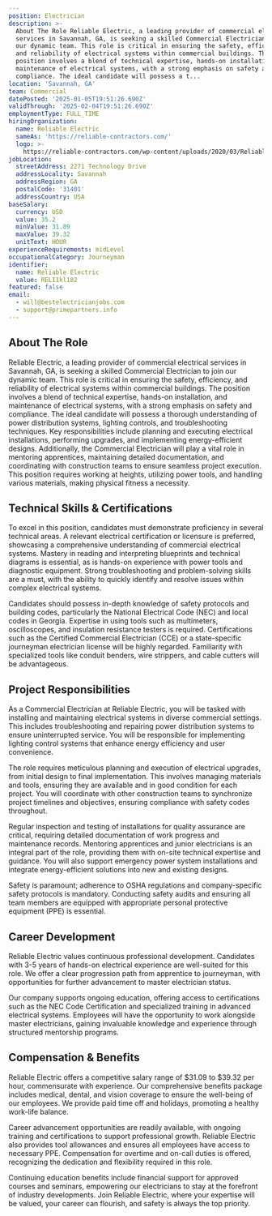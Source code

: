 ```yaml
---
position: Electrician
description: >-
  About The Role Reliable Electric, a leading provider of commercial electrical
  services in Savannah, GA, is seeking a skilled Commercial Electrician to join
  our dynamic team. This role is critical in ensuring the safety, efficiency,
  and reliability of electrical systems within commercial buildings. The
  position involves a blend of technical expertise, hands-on installation, and
  maintenance of electrical systems, with a strong emphasis on safety and
  compliance. The ideal candidate will possess a t...
location: 'Savannah, GA'
team: Commercial
datePosted: '2025-01-05T19:51:26.690Z'
validThrough: '2025-02-04T19:51:26.690Z'
employmentType: FULL_TIME
hiringOrganization:
  name: Reliable Electric
  sameAs: 'https://reliable-contractors.com/'
  logo: >-
    https://reliable-contractors.com/wp-content/uploads/2020/03/Reliable-Electric-Logo.jpg
jobLocation:
  streetAddress: 2271 Technology Drive
  addressLocality: Savannah
  addressRegion: GA
  postalCode: '31401'
  addressCountry: USA
baseSalary:
  currency: USD
  value: 35.2
  minValue: 31.09
  maxValue: 39.32
  unitText: HOUR
experienceRequirements: midLevel
occupationalCategory: Journeyman
identifier:
  name: Reliable Electric
  value: RELI1kl182
featured: false
email:
  - will@bestelectricianjobs.com
  - support@primepartners.info
---
```




## About The Role

Reliable Electric, a leading provider of commercial electrical services in Savannah, GA, is seeking a skilled Commercial Electrician to join our dynamic team. This role is critical in ensuring the safety, efficiency, and reliability of electrical systems within commercial buildings. The position involves a blend of technical expertise, hands-on installation, and maintenance of electrical systems, with a strong emphasis on safety and compliance. The ideal candidate will possess a thorough understanding of power distribution systems, lighting controls, and troubleshooting techniques. Key responsibilities include planning and executing electrical installations, performing upgrades, and implementing energy-efficient designs. Additionally, the Commercial Electrician will play a vital role in mentoring apprentices, maintaining detailed documentation, and coordinating with construction teams to ensure seamless project execution. This position requires working at heights, utilizing power tools, and handling various materials, making physical fitness a necessity.

## Technical Skills & Certifications

To excel in this position, candidates must demonstrate proficiency in several technical areas. A relevant electrical certification or licensure is preferred, showcasing a comprehensive understanding of commercial electrical systems. Mastery in reading and interpreting blueprints and technical diagrams is essential, as is hands-on experience with power tools and diagnostic equipment. Strong troubleshooting and problem-solving skills are a must, with the ability to quickly identify and resolve issues within complex electrical systems.

Candidates should possess in-depth knowledge of safety protocols and building codes, particularly the National Electrical Code (NEC) and local codes in Georgia. Expertise in using tools such as multimeters, oscilloscopes, and insulation resistance testers is required. Certifications such as the Certified Commercial Electrician (CCE) or a state-specific journeyman electrician license will be highly regarded. Familiarity with specialized tools like conduit benders, wire strippers, and cable cutters will be advantageous.

## Project Responsibilities

As a Commercial Electrician at Reliable Electric, you will be tasked with installing and maintaining electrical systems in diverse commercial settings. This includes troubleshooting and repairing power distribution systems to ensure uninterrupted service. You will be responsible for implementing lighting control systems that enhance energy efficiency and user convenience. 

The role requires meticulous planning and execution of electrical upgrades, from initial design to final implementation. This involves managing materials and tools, ensuring they are available and in good condition for each project. You will coordinate with other construction teams to synchronize project timelines and objectives, ensuring compliance with safety codes throughout.

Regular inspection and testing of installations for quality assurance are critical, requiring detailed documentation of work progress and maintenance records. Mentoring apprentices and junior electricians is an integral part of the role, providing them with on-site technical expertise and guidance. You will also support emergency power system installations and integrate energy-efficient solutions into new and existing designs. 

Safety is paramount; adherence to OSHA regulations and company-specific safety protocols is mandatory. Conducting safety audits and ensuring all team members are equipped with appropriate personal protective equipment (PPE) is essential.

## Career Development

Reliable Electric values continuous professional development. Candidates with 3-5 years of hands-on electrical experience are well-suited for this role. We offer a clear progression path from apprentice to journeyman, with opportunities for further advancement to master electrician status. 

Our company supports ongoing education, offering access to certifications such as the NEC Code Certification and specialized training in advanced electrical systems. Employees will have the opportunity to work alongside master electricians, gaining invaluable knowledge and experience through structured mentorship programs.

## Compensation & Benefits

Reliable Electric offers a competitive salary range of $31.09 to $39.32 per hour, commensurate with experience. Our comprehensive benefits package includes medical, dental, and vision coverage to ensure the well-being of our employees. We provide paid time off and holidays, promoting a healthy work-life balance.

Career advancement opportunities are readily available, with ongoing training and certifications to support professional growth. Reliable Electric also provides tool allowances and ensures all employees have access to necessary PPE. Compensation for overtime and on-call duties is offered, recognizing the dedication and flexibility required in this role.

Continuing education benefits include financial support for approved courses and seminars, empowering our electricians to stay at the forefront of industry developments. Join Reliable Electric, where your expertise will be valued, your career can flourish, and safety is always the top priority.
